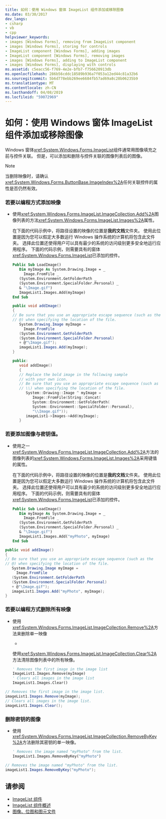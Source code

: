 ```yaml
---
title: 如何：使用 Windows 窗体 ImageList 组件添加或移除图像
ms.date: 03/30/2017
dev_langs:
- csharp
- vb
- cpp
helpviewer_keywords:
- images [Windows Forms], removing from ImageList component
- images [Windows Forms], storing for controls
- ImageList component [Windows Forms], adding images
- ImageList component [Windows Forms], removing images
- images [Windows Forms], adding to ImageList component
- images [Windows Forms], displaying with controls
ms.assetid: c5eacc56-f769-4e2e-bfb7-f756620913db
ms.openlocfilehash: 286b56cddc18589b936a7f053a12ed44c81a32b6
ms.sourcegitcommit: 5b6d778ebb269ee6684fb57ad69a8c28b06235b9
ms.translationtype: MT
ms.contentlocale: zh-CN
ms.lasthandoff: 04/08/2019
ms.locfileid: "59072969"
---
```

# <a name="how-to-add-or-remove-images-with-the-windows-forms-imagelist-component"></a>如何：使用 Windows 窗体 ImageList 组件添加或移除图像
Windows 窗体<xref:System.Windows.Forms.ImageList>组件通常用图像填充之前与控件关联。 但是，可以添加和删除与控件关联的图像列表后的图像。  
  
> [!NOTE]
>  当删除映像时，请确认<xref:System.Windows.Forms.ButtonBase.ImageIndex%2A>任何关联控件的属性是否仍然有效。  
  
### <a name="to-add-images-programmatically"></a>若要以编程方式添加映像  
  
-   使用<xref:System.Windows.Forms.ImageList.ImageCollection.Add%2A>图像列表的方法<xref:System.Windows.Forms.ImageList.Images%2A>属性。  
  
     在下面的代码示例中，将路径设置的映像的位置是**我的文档**文件夹。 使用此位置是因为您可以假定大多数运行 Windows 操作系统的计算机将包含此文件夹。 选择此位置还使得用户可以具有最少的系统的访问级别更多安全地运行应用程序。 下面的代码示例，则需要具有的窗体<xref:System.Windows.Forms.ImageList>已添加的控件。  
  
    ```vb  
    Public Sub LoadImage()  
       Dim myImage As System.Drawing.Image = _  
         Image.FromFile _  
       (System.Environment.GetFolderPath _  
       (System.Environment.SpecialFolder.Personal) _  
       & "\Image.gif")  
       ImageList1.Images.Add(myImage)  
    End Sub  
    ```  
  
    ```csharp  
    public void addImage()  
    {  
    // Be sure that you use an appropriate escape sequence (such as the   
    // @) when specifying the location of the file.  
       System.Drawing.Image myImage =   
         Image.FromFile  
       (System.Environment.GetFolderPath  
       (System.Environment.SpecialFolder.Personal)  
       + @"\Image.gif");  
       imageList1.Images.Add(myImage);  
    }  
    ```  
  
    ```cpp  
    public:  
       void addImage()  
       {  
       // Replace the bold image in the following sample   
       // with your own icon.  
       // Be sure that you use an appropriate escape sequence (such as   
       // \\) when specifying the location of the file.  
          System::Drawing::Image ^ myImage =   
             Image::FromFile(String::Concat(  
             System::Environment::GetFolderPath(  
             System::Environment::SpecialFolder::Personal),  
             "\\Image.gif"));  
          imageList1->Images->Add(myImage);  
       }  
    ```  
  
### <a name="to-add-images-with-a-key-value"></a>若要添加图像与密钥值。  
  
-   使用之一<xref:System.Windows.Forms.ImageList.ImageCollection.Add%2A>方法的图像列表的<xref:System.Windows.Forms.ImageList.Images%2A>采用键值的属性。  
  
     在下面的代码示例中，将路径设置的映像的位置是**我的文档**文件夹。 使用此位置是因为您可以假定大多数运行 Windows 操作系统的计算机将包含此文件夹。 选择此位置还使得用户可以具有最少的系统的访问级别更多安全地运行应用程序。 下面的代码示例，则需要具有的窗体<xref:System.Windows.Forms.ImageList>已添加的控件。  
  
    ```vb  
    Public Sub LoadImage()  
       Dim myImage As System.Drawing.Image = _  
         Image.FromFile _  
       (System.Environment.GetFolderPath _  
       (System.Environment.SpecialFolder.Personal) _  
       & "\Image.gif")  
       ImageList1.Images.Add("myPhoto", myImage)  
    End Sub  
    ```  
  
```csharp  
public void addImage()  
{  
// Be sure that you use an appropriate escape sequence (such as the   
// @) when specifying the location of the file.  
   System.Drawing.Image myImage =   
     Image.FromFile  
   (System.Environment.GetFolderPath  
   (System.Environment.SpecialFolder.Personal)  
   + @"\Image.gif");  
   imageList1.Images.Add("myPhoto", myImage);  
}  
```  
  
### <a name="to-remove-all-images-programmatically"></a>若要以编程方式删除所有映像  
  
-   使用<xref:System.Windows.Forms.ImageList.ImageCollection.Remove%2A>方法来删除单一映像  
  
     -  
  
     使用<xref:System.Windows.Forms.ImageList.ImageCollection.Clear%2A>方法清除图像列表中的所有映像。  
  
    ```vb  
    ' Removes the first image in the image list  
    ImageList1.Images.Remove(myImage)  
    ' Clears all images in the image list  
    ImageList1.Images.Clear()  
    ```  
  
```csharp  
// Removes the first image in the image list.  
imageList1.Images.Remove(myImage);  
// Clears all images in the image list.  
imageList1.Images.Clear();  
```  
  
### <a name="to-remove-images-by-key"></a>删除密钥的图像  
  
-   使用<xref:System.Windows.Forms.ImageList.ImageCollection.RemoveByKey%2A>方法删除其密钥的单一映像。  
  
    ```vb  
    ' Removes the image named "myPhoto" from the list.  
    ImageList1.Images.RemoveByKey("myPhoto")  
    ```  
  
```csharp  
// Removes the image named "myPhoto" from the list.  
imageList1.Images.RemoveByKey("myPhoto");  
```  
  
## <a name="see-also"></a>请参阅

- [ImageList 组件](imagelist-component-windows-forms.md)
- [ImageList 组件概述](imagelist-component-overview-windows-forms.md)
- [图像、位图和图元文件](../advanced/images-bitmaps-and-metafiles.md)
